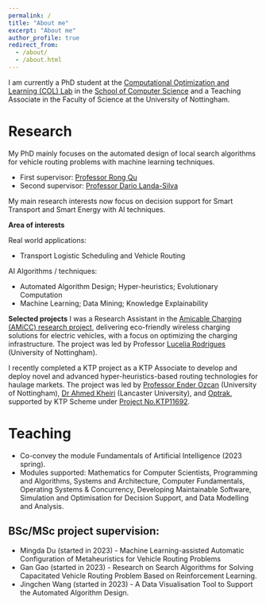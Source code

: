 ```yaml
---
permalink: /
title: "About me"
excerpt: "About me"
author_profile: true
redirect_from: 
  - /about/
  - /about.html
---
```


I am currently a PhD student at the [Computational Optimization and Learning (COL) Lab](https://www.nottingham.ac.uk/research/groups/col/) in the [School of Computer Science](https://www.nottingham.ac.uk/computerscience/) and a Teaching Associate in the Faculty of Science at the University of Nottingham.

Research
======

My PhD mainly focuses on the automated design of local search algorithms for vehicle routing problems with machine learning techniques. 
- First supervisor: [Professor Rong Qu](http://www.cs.nott.ac.uk/~rxq)
- Second supervisor: [Professor Dario Landa-Silva](http://www.cs.nott.ac.uk/~pszjds)

My main research interests now focus on decision support for Smart Transport and Smart Energy with AI techniques.

**Area of interests**

Real world applications: 
- Transport Logistic Scheduling and Vehicle Routing
  
AI Algorithms / techniques: 
- Automated Algorithm Design; Hyper-heuristics; Evolutionary Computation
- Machine Learning; Data Mining; Knowledge Explainability

**Selected projects**
I was a Research Assistant in the [Amicable Charging (AMiCC) research project](https://www.projectamicc.com/), delivering eco-friendly wireless charging solutions for electric vehicles, with a focus on optimizing the charging infrastructure. The project was led by Professor [Lucelia Rodrigues](https://www.nottingham.ac.uk/engineering/departments/abe/people/lucelia.rodrigues) (University of Nottingham).

I recently completed a KTP project as a KTP Associate to develop and deploy novel and advanced hyper-heuristics-based routing technologies for haulage markets. The project was led by [Professor Ender Ozcan](http://www.cs.nott.ac.uk/~pszeo/index.html) (University of Nottingham), [Dr Ahmed Kheiri](https://www.lancaster.ac.uk/lums/people/ahmed-kheiri) (Lancaster University), and [Optrak](https://optrak.com/), supported by KTP Scheme under [Project No.KTP11692](https://info.ktponline.org.uk/action/details/partnership.aspx?id=11692).


Teaching
======
- Co-convey the module Fundamentals of Artificial Intelligence (2023 spring).
- Modules supported: Mathematics for Computer Scientists, Programming and Algorithms, Systems and Architecture, Computer Fundamentals, Operating Systems & Concurrency, Developing Maintainable Software, Simulation and Optimisation for Decision Support, and Data Modelling and Analysis.

BSc/MSc project supervision:
----
- Mingda Du (started in 2023) - Machine Learning-assisted Automatic Configuration of Metaheuristics for Vehicle Routing Problems
- Gan Gao (started in 2023) - Research on Search Algorithms for Solving Capacitated Vehicle Routing Problem Based on Reinforcement Learning.
- Jingchen Wang (started in 2023) - A Data Visualisation Tool to Support the Automated Algorithm Design.
